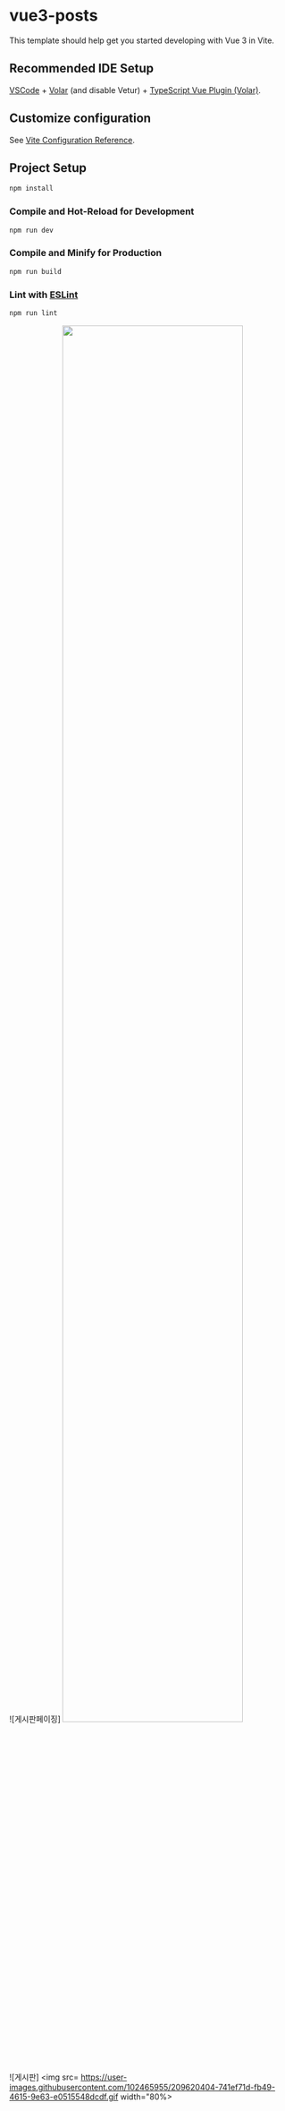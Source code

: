 # vue3-posts

This template should help get you started developing with Vue 3 in Vite.

## Recommended IDE Setup

[VSCode](https://code.visualstudio.com/) + [Volar](https://marketplace.visualstudio.com/items?itemName=Vue.volar) (and disable Vetur) + [TypeScript Vue Plugin (Volar)](https://marketplace.visualstudio.com/items?itemName=Vue.vscode-typescript-vue-plugin).

## Customize configuration

See [Vite Configuration Reference](https://vitejs.dev/config/).

## Project Setup

```sh
npm install
```

### Compile and Hot-Reload for Development

```sh
npm run dev
```

### Compile and Minify for Production

```sh
npm run build
```

### Lint with [ESLint](https://eslint.org/)

```sh
npm run lint
```

![게시판페이징] <img src=https://user-images.githubusercontent.com/102465955/209620401-2b608656-1833-4114-b31d-f61e65554084.gif width="80%">
![게시판] <img src= https://user-images.githubusercontent.com/102465955/209620404-741ef71d-fb49-4615-9e63-e0515548dcdf.gif width="80%>

